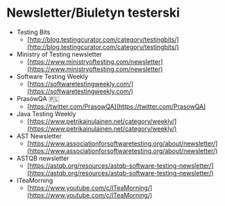 # Newsletter/Biuletyn testerski

* Testing Bits
  * [http://blog.testingcurator.com/category/testingbits/](http://blog.testingcurator.com/category/testingbits/)
* Ministry of Testing newsletter
  * [https://www.ministryoftesting.com/newsletter](https://www.ministryoftesting.com/newsletter)
* Software Testing Weekly
  * [https://softwaretestingweekly.com/](https://softwaretestingweekly.com/)
* PrasówQA 🇵🇱
  * [https://twitter.com/PrasowQA](https://twitter.com/PrasowQA)
* Java Testing Weekly
  * [https://www.petrikainulainen.net/category/weekly/](https://www.petrikainulainen.net/category/weekly/)
* AST Newsletter
  * [https://www.associationforsoftwaretesting.org/about/newsletter/](https://www.associationforsoftwaretesting.org/about/newsletter/)
* ASTQB newsletter
  * [https://astqb.org/resources/astqb-software-testing-newsletter/](https://astqb.org/resources/astqb-software-testing-newsletter/)
* ITeaMorning 
  * [https://www.youtube.com/c/ITeaMorning/](https://www.youtube.com/c/ITeaMorning/)
